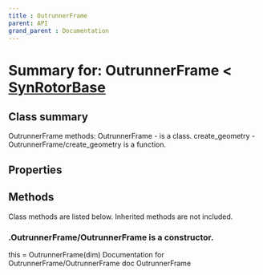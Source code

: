 ```yaml
---
title : OutrunnerFrame
parent: API
grand_parent : Documentation
---
```

# Summary for: **OutrunnerFrame**  < [SynRotorBase](SynRotorBase.html)

## Class summary

OutrunnerFrame methods:
OutrunnerFrame - is a class.
create_geometry - OutrunnerFrame/create_geometry is a function.

## Properties


## Methods

Class methods are listed below. Inherited methods are not included.

### .**OutrunnerFrame**/OutrunnerFrame is a constructor.
this = OutrunnerFrame(dim)
Documentation for OutrunnerFrame/OutrunnerFrame
doc OutrunnerFrame



